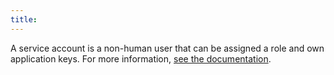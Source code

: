 ```yaml
---
title: 
---
```

A service account is a non-human user that can be assigned a role and own application keys.
For more information, <a href="https://docs.datadoghq.com/account_management/org_settings/#service-accounts">see the documentation</a>.
